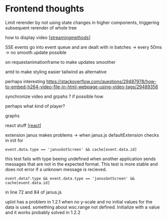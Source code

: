 # Frontend thoughts

Limit rerender by not using state changes in higher components, triggering subsequent rerender of whole tree

how to display video [[streamingmethods]]

SSE events go into event queue and are dealt with in batches -> every 50ms -> no smooth update possible

on requestanimationframe to make updates smoother

antd to make styling easier
tailwind as alternative

perhaps interesting
https://stackoverflow.com/questions/29487978/how-to-embed-h264-video-file-in-html-webpage-using-video-tags/29489356

synchronize video and grpahs ? if possible how

perhaps what kind of player?

graphs

react stuff [[react]]


extension janus makes problems -> when 
janus.js defaultExtension checks in init for
```
event.data.type == 'janusGotScreen' && cache[event.data.id]
```
this test fails with type beeing undefined when another application sends messages that are not in the expected format.
This test is more stable and does not error if a unknown message is recieved.
```
event.data?.type && event.data.type == 'janusGotScreen' && cache[event.data.id]
```
in line 72 and 84 of janus.js


uplot has a problem in 1.2.1 when no y-scale and no initial values for the data is used. something about wsc.range not defined. Initialize with a value and it works
probably solved in 1.2.2

[//begin]: # "Autogenerated link references for markdown compatibility"
[streamingmethods]: ..\Pirate-Spyglass\streamingmethods "Streaming Methods"
[react]: Theory\react "React"
[//end]: # "Autogenerated link references"